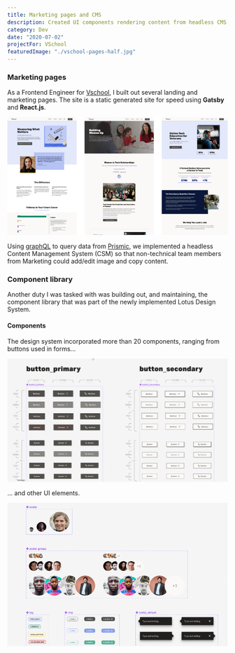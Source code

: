 ```yaml
---
title: Marketing pages and CMS
description: Created UI components rendering content from headless CMS.
category: Dev
date: "2020-07-02"
projectFor: VSchool
featuredImage: "./vschool-pages-half.jpg"
---
```


### Marketing pages

As a Frontend Engineer for [Vschool](https://vschool.io/), I built out several landing and marketing pages. The site is a static generated site for speed using **Gatsby** and **React.js**.

![Marketing pages examples](./vschool-pages-half.jpg)
<br>

Using [graphQL](https://graphql.org/) to query data from [Prismic](https://prismic.io/), we implemented a headless Content Management System (CSM) so that non-technical team members from Marketing could add/edit image and copy content.

### Component library

Another duty I was tasked with was building out, and maintaining, the component library that was part of the newly implemented Lotus Design System.

#### Components

The design system incorporated more than 20 components, ranging from buttons used in forms...

![Marketing pages examples](./vschool-components-2.jpg)
<br>

<!-- #### Others -->

... and other UI elements.

![Marketing pages examples](./vschool-components-1.jpg)
<br>
